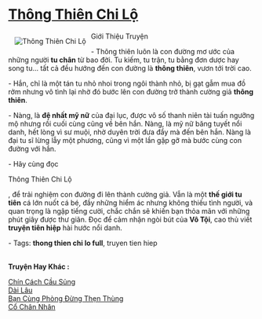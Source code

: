 <a href="https://utruyen.com/thong-thien-chi-lo/340/" title="Thông Thiên Chi Lộ"><h1>Thông Thiên Chi Lộ</h1></a><div style="display:table"><img align="right" style="float: left; padding: 10px;" src="https://utruyen.com/images/story/200x260/thong-thien-chi-lo.jpg" alt="Thông Thiên Chi Lộ">Giới Thiệu Truyện<p></p> - Thông thiên luôn là con đường mơ ước của những người <strong>tu chân</strong> từ bao đời. Tu kiếm, tu trận, tu bằng đơn dược hay song tu… tất cả đều hướng đến con đường là <strong>thông thiên</strong>, vươn tới trời cao.<p></p> - Hắn, chỉ là một tán tu nhỏ nhoi trong ngôi thành nhỏ, bị gạt gẫm mua đồ rởm nhưng vô tình lại nhờ đó bước lên con đường trở thành cường giả <strong>thông thiên</strong>.<p></p> - Nàng, là <strong>đệ nhất mỹ nữ</strong> của đại lục, được vô số thanh niên tài tuấn ngưỡng mộ nhưng rồi cuối cùng cũng về bên hắn. Nàng, là mỹ nữ băng tuyết nổi danh, hết lòng vì sư muội, nhờ duyên trời đưa đẩy mà đến bên hắn. Nàng là đại tu sĩ lừng lẫy một phương, cũng vì một lần gặp gỡ mà bước cùng con đường với hắn.<p></p> - Hãy cùng đọc <p></p>Thông Thiên Chi Lộ<p></p>, để trải nghiệm con đường đi lên thành cường giả. Vẫn là một <strong>thế giới tu tiên</strong> cá lớn nuốt cá bé, đầy những hiểm ác nhưng không thiếu tình người, và quan trọng là ngập tiếng cười, chắc chắn sẽ khiến bạn thỏa mãn với những phút giây được thư giãn. Đọc để cảm nhận ngòi bút của <strong>Vô Tội</strong>, cao thủ viết <strong>truyện tiên hiệp</strong> hài hước nổi danh.<p></p> - Tags: <strong>thong thien chi lo full</strong>, truyen tien hiep</div><p><br><b>Truyện Hay Khác :</b></p><a href="https://utruyen.com/chin-cach-cau-sung/21847/" alt="Chín Cách Cầu Sủng">Chín Cách Cầu Sủng</a><br/><a href="https://dammy2019.blogspot.com/2019/11/dai-lau.html" alt="Dài Lâu">Dài Lâu</a><br/><a href="https://github.com/quanluxury/ngontinhhot/tree/master/truyenhay/19205/" alt="Bạn Cùng Phòng Đừng Thẹn Thùng">Bạn Cùng Phòng Đừng Thẹn Thùng</a><br/><a href="https://github.com/quanluxury/truyenhot/tree/master/truyenhay/13555/" alt="Cổ Chân Nhân">Cổ Chân Nhân</a><br/>